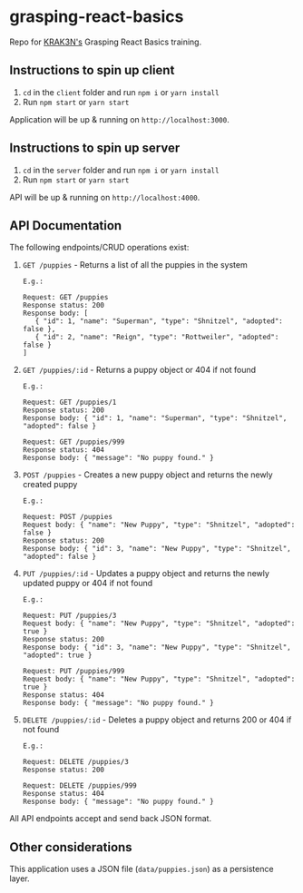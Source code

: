 # grasping-react-basics

Repo for [KRAK3N's](https://krak3n.co) Grasping React Basics training.

## Instructions to spin up client

1. `cd` in the `client` folder and run `npm i` or `yarn install`
2. Run `npm start` or `yarn start`

Application will be up & running on `http://localhost:3000`.

## Instructions to spin up server

1. `cd` in the `server` folder and run `npm i` or `yarn install`
2. Run `npm start` or `yarn start`

API will be up & running on `http://localhost:4000`.

## API Documentation

The following endpoints/CRUD operations exist:

1. `GET /puppies` - Returns a list of all the puppies in the system

   ```
   E.g.:

   Request: GET /puppies
   Response status: 200
   Response body: [
      { "id": 1, "name": "Superman", "type": "Shnitzel", "adopted": false },
      { "id": 2, "name": "Reign", "type": "Rottweiler", "adopted": false }
   ]
   ```

2. `GET /puppies/:id` - Returns a puppy object or 404 if not found

   ```
   E.g.:

   Request: GET /puppies/1
   Response status: 200  
   Response body: { "id": 1, "name": "Superman", "type": "Shnitzel", "adopted": false }

   Request: GET /puppies/999
   Response status: 404  
   Response body: { "message": "No puppy found." }
   ```

3. `POST /puppies` - Creates a new puppy object and returns the newly created puppy

   ```
   E.g.:

   Request: POST /puppies
   Request body: { "name": "New Puppy", "type": "Shnitzel", "adopted": false }
   Response status: 200
   Response body: { "id": 3, "name": "New Puppy", "type": "Shnitzel", "adopted": false }
   ```

4. `PUT /puppies/:id` - Updates a puppy object and returns the newly updated puppy or 404 if not found

   ```
   E.g.:

   Request: PUT /puppies/3
   Request body: { "name": "New Puppy", "type": "Shnitzel", "adopted": true }
   Response status: 200  
   Response body: { "id": 3, "name": "New Puppy", "type": "Shnitzel", "adopted": true }

   Request: PUT /puppies/999
   Request body: { "name": "New Puppy", "type": "Shnitzel", "adopted": true }
   Response status: 404  
   Response body: { "message": "No puppy found." }
   ```

5. `DELETE /puppies/:id` - Deletes a puppy object and returns 200 or 404 if not found

   ```
   E.g.:

   Request: DELETE /puppies/3
   Response status: 200

   Request: DELETE /puppies/999
   Response status: 404  
   Response body: { "message": "No puppy found." }
   ```

All API endpoints accept and send back JSON format.

## Other considerations

This application uses a JSON file (`data/puppies.json`) as a persistence layer.
